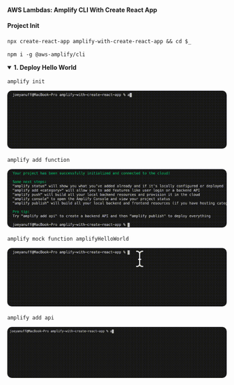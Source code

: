 #### AWS Lambdas: Amplify CLI With Create React App  ####

<p></p>

#### Project Init ####

<p></p>


```
npx create-react-app amplify-with-create-react-app && cd $_
  ```


<p></p>

```
npm i -g @aws-amplify/cli
```


<p></p>


<details open>
  <summary><strong>1. Deploy Hello World</strong>
  </summary>

  <p></p>


  ``
  amplify init
  ``

  <p>

  <img style="border-radius:10px" src="../assets/amplify-init.gif"/>


  <p></p>


  ```
  amplify add function
  ```

  <p></p>


  <img style="border-radius:10px" src="../assets/amplify-add-function.gif"/>


  <p></p>

  ```
  amplify mock function amplifyHelloWorld
  ```

  <p></p>


  <img style="border-radius:10px" src="../assets/amplify-mock-function.gif"/>


  ```
  amplify add api
  ```

  <p></p>


  <img style="border-radius:10px" src="../assets/amplify-add-api.gif"/>


  <p></p>


</details>
